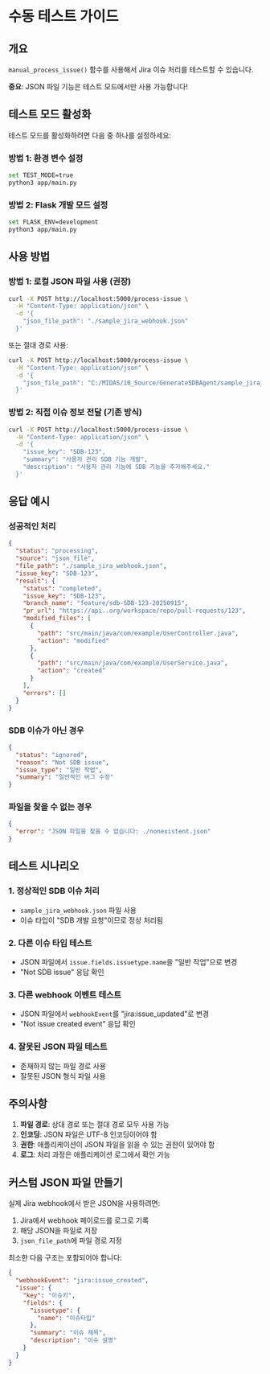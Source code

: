 # 수동 테스트 가이드

## 개요
`manual_process_issue()` 함수를 사용해서 Jira 이슈 처리를 테스트할 수 있습니다.

**중요**: JSON 파일 기능은 테스트 모드에서만 사용 가능합니다!

## 테스트 모드 활성화

테스트 모드를 활성화하려면 다음 중 하나를 설정하세요:

### 방법 1: 환경 변수 설정
```bash
set TEST_MODE=true
python3 app/main.py
```

### 방법 2: Flask 개발 모드 설정
```bash
set FLASK_ENV=development
python3 app/main.py
```

## 사용 방법

### 방법 1: 로컬 JSON 파일 사용 (권장)

```bash
curl -X POST http://localhost:5000/process-issue \
  -H "Content-Type: application/json" \
  -d '{
    "json_file_path": "./sample_jira_webhook.json"
  }'
```

또는 절대 경로 사용:
```bash
curl -X POST http://localhost:5000/process-issue \
  -H "Content-Type: application/json" \
  -d '{
    "json_file_path": "C:/MIDAS/10_Source/GenerateSDBAgent/sample_jira_webhook.json"
  }'
```

### 방법 2: 직접 이슈 정보 전달 (기존 방식)

```bash
curl -X POST http://localhost:5000/process-issue \
  -H "Content-Type: application/json" \
  -d '{
    "issue_key": "SDB-123",
    "summary": "사용자 관리 SDB 기능 개발",
    "description": "사용자 관리 기능에 SDB 기능을 추가해주세요."
  }'
```

## 응답 예시

### 성공적인 처리
```json
{
  "status": "processing",
  "source": "json_file",
  "file_path": "./sample_jira_webhook.json",
  "issue_key": "SDB-123",
  "result": {
    "status": "completed",
    "issue_key": "SDB-123",
    "branch_name": "feature/sdb-SDB-123-20250915",
    "pr_url": "https://api..org/workspace/repo/pull-requests/123",
    "modified_files": [
      {
        "path": "src/main/java/com/example/UserController.java",
        "action": "modified"
      },
      {
        "path": "src/main/java/com/example/UserService.java",
        "action": "created"
      }
    ],
    "errors": []
  }
}
```

### SDB 이슈가 아닌 경우
```json
{
  "status": "ignored",
  "reason": "Not SDB issue",
  "issue_type": "일반 작업",
  "summary": "일반적인 버그 수정"
}
```

### 파일을 찾을 수 없는 경우
```json
{
  "error": "JSON 파일을 찾을 수 없습니다: ./nonexistent.json"
}
```

## 테스트 시나리오

### 1. 정상적인 SDB 이슈 처리
- `sample_jira_webhook.json` 파일 사용
- 이슈 타입이 "SDB 개발 요청"이므로 정상 처리됨

### 2. 다른 이슈 타입 테스트
- JSON 파일에서 `issue.fields.issuetype.name`을 "일반 작업"으로 변경
- "Not SDB issue" 응답 확인

### 3. 다른 webhook 이벤트 테스트
- JSON 파일에서 `webhookEvent`를 "jira:issue_updated"로 변경
- "Not issue created event" 응답 확인

### 4. 잘못된 JSON 파일 테스트
- 존재하지 않는 파일 경로 사용
- 잘못된 JSON 형식 파일 사용

## 주의사항

1. **파일 경로**: 상대 경로 또는 절대 경로 모두 사용 가능
2. **인코딩**: JSON 파일은 UTF-8 인코딩이어야 함
3. **권한**: 애플리케이션이 JSON 파일을 읽을 수 있는 권한이 있어야 함
4. **로그**: 처리 과정은 애플리케이션 로그에서 확인 가능

## 커스텀 JSON 파일 만들기

실제 Jira webhook에서 받은 JSON을 사용하려면:

1. Jira에서 webhook 페이로드를 로그로 기록
2. 해당 JSON을 파일로 저장
3. `json_file_path`에 파일 경로 지정

최소한 다음 구조는 포함되어야 합니다:
```json
{
  "webhookEvent": "jira:issue_created",
  "issue": {
    "key": "이슈키",
    "fields": {
      "issuetype": {
        "name": "이슈타입"
      },
      "summary": "이슈 제목",
      "description": "이슈 설명"
    }
  }
}
```
